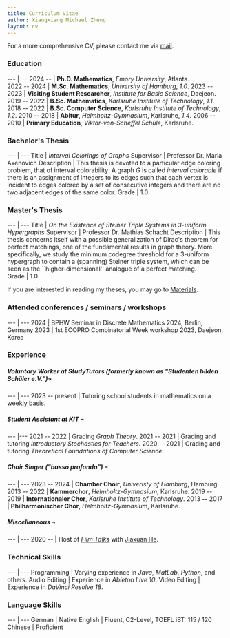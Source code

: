 ```yaml
---
title: Curriculum Vitae
author: Xiangxiang Michael Zheng
layout: cv
---
```


For a more comprehensive CV, please contact me via <a href="mailto:xiangxiang.zheng@studium.uni-hamburg.de">mail</a>.

<h3>Education</h3>

--- |--- 
2024 -- | **Ph.D. Mathematics**, *Emory University*, Atlanta.  
2022 -- 2024 | **M.Sc. Mathematics**, *University of Hamburg*, *1.0*.
2023 -- 2023 | **Visiting Student Researcher**, *Institute for Basic Science*, Daejeon. 
2019 -- 2022 | **B.Sc. Mathematics**, *Karlsruhe Institute of Technology*, *1.1*.
2018 -- 2022 | **B.Sc. Computer Science**, *Karlsruhe Institute of Technology*, *1.2*.
2010 -- 2018 | **Abitur**, *Helmholtz-Gymnasium*, Karlsruhe, *1.4*.
2006 -- 2010 | **Primary Education**, *Viktor-von-Scheffel Schule*, Karlsruhe.

<h3>Bachelor's Thesis</h3>

--- | --- 
Title | *Interval Colorings of Graphs*
Supervisor | Professor Dr. Maria Axenovich 
Description | This thesis is devoted to a particular edge coloring problem, that of interval colorability: A graph $G$ is called *interval colorable* if there is an assignment of integers to its edges such that each vertex is incident to edges colored by a set of consecutive integers and there are no two adjacent edges of the same color.
Grade | 1.0

<h3>Master's Thesis</h3>

--- | --- 
Title | *On the Existence of Steiner Triple Systems in 3-uniform Hypergraphs*
Supervisor | Professor Dr. Mathias Schacht
Description | This thesis concerns itself with a possible generalization of Dirac's theorem for perfect matchings, one of the fundamental results in graph theory. More specifically, we study the minimum codegree threshold for a 3-uniform hypergraph to contain a (spanning) Steiner triple system, which can be seen as the ``higher-dimensional'' analogue of a perfect matching.  
Grade | 1.0

If you are interested in reading my theses, you may go to <a href="{{ '/materials' | site.baseurl | prepend: site.url }}" title="Materials">Materials</a>. 

<h3>Attended conferences / seminars / workshops</h3>

--- | ---
2024 | BPHW Seminar in Discrete Mathematics 2024, Berlin, Germany 
2023 | 1st ECOPRO Combinatorial Week workshop 2023, Daejeon, Korea

<h3>Experience</h3>

<h5>Voluntary Worker at StudyTutors (formerly known as "Studenten bilden Schüler e.V.")&#172;</h5>

--- | --- 
2023 -- present | Tutoring school students in mathematics on a weekly basis.

<h5>Student Assistant at KIT &#172;</h5>

--- |---
2021 -- 2022 | Grading *Graph Theory*.
2021 -- 2021 | Grading and tutoring *Introductory Stochastics for Teachers*.
2020 -- 2021 | Grading and tutoring *Theoretical Foundations of Computer Science*.

<h5>Choir Singer ("basso profondo") &#172;</h5>

--- | ---
2023 -- 2024 | **Chamber Choir**, *Univeristy of Hamburg*, Hamburg.
2013 -- 2022 | **Kammerchor**, *Helmholtz-Gymnasium*, Karlsruhe.
2019 -- 2019 | **Internationaler Chor**, *Karlsruhe Institute of Technology*. 
2013 -- 2017 | **Philharmonischer Chor**, *Helmholtz-Gymnasium*, Karlsruhe.

<h5>Miscellaneous &#172;</h5>

--- | --- 
2020 -- | Host of <a href="https://www.youtube.com/playlist?list=PLQ1ed4-nGULy5kWa8QJve9VHaWVIMOj3U">*Film Talks*</a> with <a href="https://j-he-9c9329.webflow.io/">Jiaxuan He</a>.

<h3>Technical Skills</h3>

--- | ---
Programming | Varying experience in *Java*, *MatLab*, *Python*, and others.
Audio Editing | Experience in *Ableton Live 10*. 
Video Editing | Experience in *DaVinci Resolve 18*.

<h3>Language Skills</h3>

--- | ---
German | Native
English | Fluent, C2-Level, TOEFL iBT: 115 / 120
Chinese | Proficient